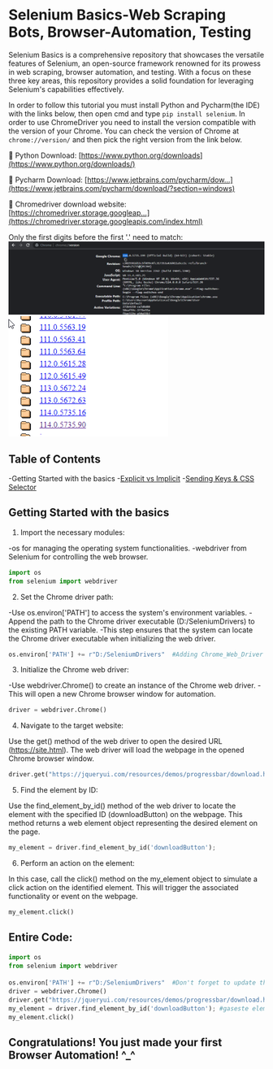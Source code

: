 # Selenium Basics-Web Scraping Bots, Browser-Automation, Testing

Selenium Basics is a comprehensive repository that showcases the versatile features of Selenium, an open-source framework renowned for its prowess in web scraping, browser automation, and testing. With a focus on these three key areas, this repository provides a solid foundation for leveraging Selenium's capabilities effectively.

In order to follow this tutorial you must install Python and Pycharm(the IDE) with the links below, then open cmd and type ``` pip install selenium ```. In order to use ChromeDriver you need to install the version compatible with the version of your Chrome. You can check the version of Chrome at ```chrome://version/``` and then pick the right version from the link below. 

🔗 Python Download: [https://www.python.org/downloads](https://www.python.org/downloads/)

🔗 Pycharm Download: [https://www.jetbrains.com/pycharm/dow...](https://www.jetbrains.com/pycharm/download/?section=windows) 

🔗 Chromedriver download website: [https://chromedriver.storage.googleap...](https://chromedriver.storage.googleapis.com/index.html)

Only the first digits before the first '.' need to match:
![Alt Text](https://github.com/Razvan03/Selenium-Basics---Web-Scraping-Bots-Browser-Automation-Testing/blob/main/ChromeVersion.png)
![Alt Text](https://github.com/Razvan03/Selenium-Basics---Web-Scraping-Bots-Browser-Automation-Testing/blob/main/ChromeDriver.png)


## Table of Contents

-Getting Started with the basics
-[Explicit vs Implicit](https://github.com/Razvan03/Selenium-Basics---Web-Scraping-Bots-Browser-Automation-Testing/tree/main/Selenium_Basics_1)
-[Sending Keys & CSS Selector](https://github.com/Razvan03/Selenium-Basics---Web-Scraping-Bots-Browser-Automation-Testing/tree/main/Basic_Form_Test_2)


## Getting Started with the basics

1. Import the necessary modules:

-os for managing the operating system functionalities.
-webdriver from Selenium for controlling the web browser.

```python
import os
from selenium import webdriver
```

2. Set the Chrome driver path:

-Use os.environ['PATH'] to access the system's environment variables.
-Append the path to the Chrome driver executable (D:/SeleniumDrivers) to the existing PATH variable.
-This step ensures that the system can locate the Chrome driver executable when initializing the web driver.

```python
os.environ['PATH'] += r"D:/SeleniumDrivers"  #Adding Chrome_Web_Driver to path
```

3. Initialize the Chrome web driver:

-Use webdriver.Chrome() to create an instance of the Chrome web driver.
-This will open a new Chrome browser window for automation.
```python
driver = webdriver.Chrome()
```

4. Navigate to the target website:

Use the get() method of the web driver to open the desired URL (https://site.html).
The web driver will load the webpage in the opened Chrome browser window.

```python
driver.get("https://jqueryui.com/resources/demos/progressbar/download.html")
```

5. Find the element by ID:

Use the find_element_by_id() method of the web driver to locate the element with the specified ID (downloadButton) on the webpage.
This method returns a web element object representing the desired element on the page.

```python
my_element = driver.find_element_by_id('downloadButton'); 
```

6. Perform an action on the element:

In this case, call the click() method on the my_element object to simulate a click action on the identified element.
This will trigger the associated functionality or event on the webpage.

```python
my_element.click()
```


## Entire Code:
```python
import os
from selenium import webdriver

os.environ['PATH'] += r"D:/SeleniumDrivers"  #Don't forget to update the PATH with your PATH of ChromeDriver
driver = webdriver.Chrome()
driver.get("https://jqueryui.com/resources/demos/progressbar/download.html")
my_element = driver.find_element_by_id('downloadButton'); #gaseste elementul dupa id
my_element.click()
```

## Congratulations! You just made your first Browser Automation! ^_^ 
